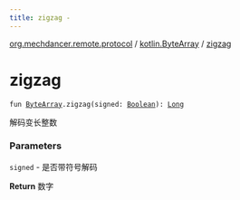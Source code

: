 ```yaml
---
title: zigzag - 
---
```


[org.mechdancer.remote.protocol](../index.html) / [kotlin.ByteArray](index.html) / [zigzag](./zigzag.html)

# zigzag

`fun `[`ByteArray`](https://kotlinlang.org/api/latest/jvm/stdlib/kotlin/-byte-array/index.html)`.zigzag(signed: `[`Boolean`](https://kotlinlang.org/api/latest/jvm/stdlib/kotlin/-boolean/index.html)`): `[`Long`](https://kotlinlang.org/api/latest/jvm/stdlib/kotlin/-long/index.html)

解码变长整数

### Parameters

`signed` - 是否带符号解码

**Return**
数字

